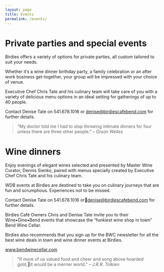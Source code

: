 ```yaml
---
layout: page
title: Events
permalink: /events/
---
```


# Private parties and special events

Birdies offers a variety of options for private parties, all custom tailored to suit your needs.  

Whether it’s a wine dinner birthday party, a family celebration or an after work business get-together, your group will be impressed with your choice of venue. 

Executive Chef Chris Tate and his culinary team will take care of you with a variety of delicious menu options in an ideal setting for gatherings of up to 40 people.

Contact Denise Tate on 541.678.1016 or denise@birdiescafebend.com for further details.

> "My doctor told me I had to stop throwing intimate dinners for four 
unless there are three other people.”
<cite>– Orson Welles</cite>

# Wine dinners

Enjoy evenings of elegant wines selected and presented by Master Wine Curator, Dennis Sienko, paired with menus specially created by Executive Chef Chris Tate and his culinary team.

WDB events at Birdies are destined to take you on culinary journeys that are fun and scrumptious.  Experiences not to be missed.

Contact Denise Tate on 541.678.1016 ordenise@birdiescafebend.com for further details.

Birdies Café Owners Chris and Denise Tate invite you to their Wine▪Dine▪Bend events that showcase the “funkiest wine shop in town” Bend Wine Cellar.

Birdies also recommends that you sign up for the BWC newsletter
for all the best wine deals in town and wine dinner events at Birdies.

www.bendwinecellar.com

> “If more of us valued food and cheer and song above hoarded gold,it would be a merrier world.”
<cite>– J.R.R. Tolkien</cite>